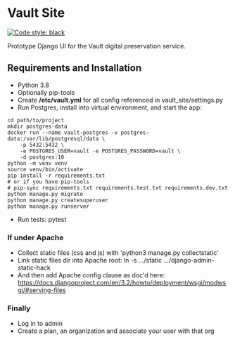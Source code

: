 # Vault Site
[![Code style: black](https://img.shields.io/badge/code%20style-black-000000.svg)](https://github.com/psf/black)

Prototype Django UI for the Vault digital preservation service.

## Requirements and Installation

- Python 3.8
- Optionally pip-tools
- Create **/etc/vault.yml** for all config referenced in vault_site/settings.py
- Run Postgres, install into virtual environment, and start the app:
```
cd path/to/project
mkdir postgres-data
docker run --name vault-postgres -v postgres-data:/var/lib/postgresql/data \
    -p 5432:5432 \
    -e POSTGRES_USER=vault -e POSTGRES_PASSWORD=vault \
    -d postgres:10
python -m venv venv
source venv/bin/activate
pip install -r requirements.txt
# or if you have pip-tools
# pip-sync requirements.txt requirements.test.txt requirements.dev.txt
python manage.py migrate
python manage.py createsuperuser
python manage.py runserver
```
- Run tests: pytest
  
### If under Apache
- Collect static files (css and js) with 'python3 manage.py collectstatic'
- Link static files dir into Apache root: ln -s .../static .../django-admin-static-hack
- And then add Apache config clause as doc'd here:
  https://docs.djangoproject.com/en/3.2/howto/deployment/wsgi/modwsgi/#serving-files

### Finally
- Log in to admin
- Create a plan, an organization and associate your user with that org